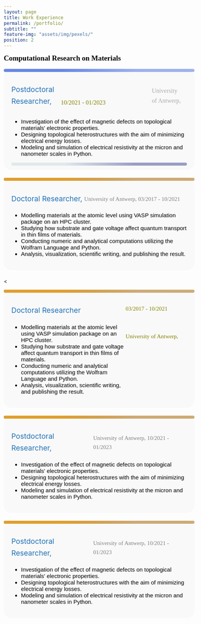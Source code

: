 ```yaml
---
layout: page
title: Work Experience
permalink: /portfolio/
subtitle: ""
feature-img: "assets/img/pexels/"
position: 2
---
```


<style>
    /* Reset default margin and padding */
    body {
        margin: 0;
        padding: 10px;
        background-image: url('assets/img/header/education.jpg');
        background-repeat: no-repeat;
        background-position: center center;
        background-size: cover; /* Ensure the background image covers the entire viewport */
    }

    .textbox {
    background-color: #f9f9f9; */
    border: 20px solid #ddd;
    border-radius: 20px;
    padding: 20px;
    margin-bottom: 20px;
    box-shadow: 0 2px 2px white;
    position: relative; /* Ensure relative positioning for absolute positioning of pseudo-element */
}

.textbox::before {
    content: "";
    position: absolute;
    top: 0;
    left: 0;
    width: 100%; /* Take up the full width of the box */
    height: 8px; /* Thickness of the strip */
    background: linear-gradient(to right, rgba(65, 105, 225, 0.8) 30%, rgba(65, 105, 225, 0.5) 70%); 
    border-radius: 20px 20px 20px 20px; /* Ensure rounded corners on the top */
}
    .textbox h3 {
        color: #333;
        font-size: 24px;
        margin-bottom: 10px;
    }

    .textbox p {
        color: #666;
        font-size: 16px;
        line-height: 1.6;
    }
</style>

<section>
    <div style="display: inline-block; padding-right: 10px;">
        <span style="font-size: 19px; color: black; font-weight: bold; font-family: 'Avenir Next LT Pro';">Computational Research on Materials</span>
    </div>
    <br><br>
 <div class="textbox">
  <div style="margin-left: 0em; margin-top: 0.1em; display: flex; align-items: center; margin-bottom: -5px;">
    <p style="font-size: 19px; color: #2171b5; margin-right: 5px;">Postdoctoral Researcher,</p>
    <span style="font-family: 'Avenir Next LT Pro'; font-size: 16px; color: olive;">&emsp;&emsp;&emsp;&emsp;&emsp;&emsp;&emsp; &emsp;&emsp;&emsp;&emsp;&emsp;&emsp;&emsp;&emsp;&emsp;&emsp;&emsp;&emsp; 10/2021 - 01/2023</span>
    <p class="italic" style="margin-right: 10px;"><span style="font-family: 'Avenir Next LT Pro'; font-size: 16px; color: darkgray;">University of Antwerp,</span></p>
  </div>
  <ul style="font-size: 15px; color: black; font-family: 'Avenir Next LT Pro', sans-serif;">
    <li>Investigation of the effect of magnetic defects on topological materials' electronic properties.</li>
    <li>Designing topological heterostructures with the aim of minimizing electrical energy losses.</li>
    <li>Modeling and simulation of electrical resistivity at the micron and nanometer scales in Python.</li>
  </ul>
  <div style="position: relative;">
    <div style="position: absolute; top: 0; left: 0; width: 100%; height: 8px; background: linear-gradient(to right, rgba(4, 100, 120, 0.1) 30%, rgba(10, 20, 120, 0.4) 70%); border-radius: 20px 20px 20px 20px;"></div>
  </div>
</div>







<div class="textbox">
<div style="margin-left: 0em; margin-top: 0.1em; display: flex; align-items: center; margin-bottom: -15px;">
    <p style="font-size: 19px; color: #2171b5; margin-right: 5px;">Doctoral Researcher,</p>
    <p class="italic" style="margin-right: 10px;"><span style="font-family: 'Avenir Next LT Pro'; font-size: 15px; color: gray;">University of Antwerp,</span><span style="font-family: 'Avenir Next LT Pro'; font-size: 15px; color: gray;"> 03/2017 - 10/2021</span></p>
</div>
  <ul style="font-size: 15px; color: black; font-family: 'Avenir Next LT Pro', sans-serif;">
        <li>Modelling materials at the atomic level using VASP simulation package on an HPC cluster.</li>
        <li>Studying how substrate and gate voltage affect quantum transport in thin films of materials.</li>
        <li>Conducting numeric and analytical computations utilizing the Wolfram Language and Python.</li>
        <li>Analysis, visualization, scientific writing, and publishing the result.</li>
    </ul>
 <div style="::before; content: ''; position: absolute; top: 0; left: 0; width: 100%; height: 8px; background: linear-gradient(to right, rgba(255, 165, 0, 0.8) 30%, rgba(255, 165, 0, 0.5) 70%); border-radius: 20px 20px 20px 20px;"> </div>
</div>

<<div class="textbox" style="display: flex;">
    <div class="main-content" style="flex: 1;">
        <div style="margin-left: 0em; margin-top: 0.1em; display: flex; align-items: center; margin-bottom: -15px;">
            <p style="font-size: 19px; color: #2171b5; margin-right: 5px;">Doctoral Researcher</p>
        </div>
         <ul style="font-size: 15px; color: black; font-family: 'Avenir Next LT Pro', sans-serif;">
        <li>Modelling materials at the atomic level using VASP simulation package on an HPC cluster.</li>
        <li>Studying how substrate and gate voltage affect quantum transport in thin films of materials.</li>
        <li>Conducting numeric and analytical computations utilizing the Wolfram Language and Python.</li>
        <li>Analysis, visualization, scientific writing, and publishing the result.</li>
    </ul>
        <div style="::before; content: ''; position: absolute; top: 0; left: 0; width: 100%; height: 8px; background: linear-gradient(to right, rgba(255, 165, 0, 0.8) 30%, rgba(255, 165, 0, 0.5) 70%); border-radius: 20px 20px 20px 20px;"> </div>
    </div>
   <div class="additional-column" style="background-color: #f9f9f9; padding: 2px; width: 160px;height: 100px;">
   <p><span style="font-family: 'Avenir Next LT Pro'; font-size: 15px; color: gray;"> </span></p>
    <p><span style="font-family: 'Avenir Next LT Pro'; font-size: 15px; color: olive;">03/2017 - 10/2021</span></p><br> 
     <p><span style="font-family: 'Avenir Next LT Pro'; font-size: 15px; color: olive;">University of Antwerp,</span></p>
 </div>

</div>




















<div class="textbox">
  <div style="margin-left: 0em; margin-top: 0.1em; display: flex; align-items: center; margin-bottom: -15px;">
    <p style="font-size: 19px; color: #2171b5; margin-right: 5px;">Postdoctoral Researcher,</p>
    <p class="italic" style="margin-right: 10px;"><span style="font-family: 'Avenir Next LT Pro'; font-size: 15px; color: gray;">University of Antwerp,</span><span style="font-family: 'Avenir Next LT Pro'; font-size: 15px; color: gray;"> 10/2021 - 01/2023</span></p>
  </div>
  <ul style="font-size: 15px; color: black; font-family: 'Avenir Next LT Pro', sans-serif;">
 <li>Investigation of the effect of magnetic defects on topological materials' electronic properties.</li>
    <li>Designing topological heterostructures with the aim of minimizing electrical energy losses.</li>
    <li>Modeling and simulation of electrical resistivity at the micron and nanometer scales in Python.</li>
</ul>
  <div style="::before; content: ''; position: absolute; top: 0; left: 0; width: 100%; height: 8px; background: linear-gradient(to right, rgba(255, 165, 0, 0.8) 30%, rgba(255, 165, 0, 0.5) 70%); border-radius: 20px 20px 20px 20px;"> </div>
</div>





<div class="textbox">
  <div style="margin-left: 0em; margin-top: 0.1em; display: flex; align-items: center; margin-bottom: -15px;">
    <p style="font-size: 19px; color: #2171b5; margin-right: 5px;">Postdoctoral Researcher,</p>
    <p class="italic" style="margin-right: 10px;"><span style="font-family: 'Avenir Next LT Pro'; font-size: 15px; color: gray;">University of Antwerp,</span><span style="font-family: 'Avenir Next LT Pro'; font-size: 15px; color: gray;"> 10/2021 - 01/2023</span></p>
  </div>
  <ul style="font-size: 15px; color: black; font-family: 'Avenir Next LT Pro', sans-serif;">
 <li>Investigation of the effect of magnetic defects on topological materials' electronic properties.</li>
    <li>Designing topological heterostructures with the aim of minimizing electrical energy losses.</li>
    <li>Modeling and simulation of electrical resistivity at the micron and nanometer scales in Python.</li>
</ul>
  <div style="::before; content: ''; position: absolute; top: 0; left: 0; width: 100%; height: 8px; background: linear-gradient(to right, rgba(255, 165, 0, 0.8) 30%, rgba(255, 165, 0, 0.5) 70%); border-radius: 20px 20px 20px 20px;"> </div>
</div>


